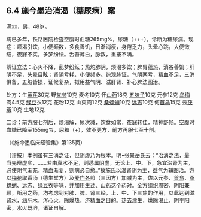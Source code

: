 ## 6.4 施今墨治消渴（糖尿病）案

满xx，男，48岁。

病已多年，铁路医院检査空腹时血糖265mg%，尿糖（+++），诊断为糖尿病。现症：烦渴引饮，小便频数，多食善饥，日渐消瘦，身倦乏力，头晕心跳，大便微结，夜寐不实，多梦纷纭。舌苔薄白，脉数，重按不满。

辨证立法：心火不降，乱梦纷纭；热灼肺阴，烦渴多饮；脾胃蕴热，消谷善饥；肝阴不足，头晕目眩；肾阴亏耗，小便频多。综观脉证，气阴两亏，精血不足，三消俱备，五脏皆损，证候复杂，拟用益气阴、滋肝肾、补心脾法图治。

处方：生[黄芪](https://www.gmzyjc.com/read/bc/bc17-0.1.4.0.0.md)30克 野[党参](https://www.gmzyjc.com/read/bc/bc17-0.1.2.0.0.md)10克 麦冬10克 怀[山药](https://www.gmzyjc.com/read/bc/bc17-0.1.6.0.0.md)18克 [五味子](https://www.gmzyjc.com/read/bc/bc18-0.0.2.0.0.md)10克 元参12克 [乌梅](https://www.gmzyjc.com/read/bc/bc18-0.0.5.0.0.md)肉4.5克 [绿豆](https://www.gmzyjc.com/read/bc/bc03-0.4.17.0.0.md)衣12克 花粉12克 山萸肉12克 [桑螵蛸](https://www.gmzyjc.com/read/bc/bc18-0.0.18.0.0.md)10克 [远志](https://www.gmzyjc.com/read/bc/bc09-0.2.3.0.0.md)10克 何[首乌](https://www.gmzyjc.com/read/bc/bc17-0.3.2.0.0.md)15克 云[茯苓](https://www.gmzyjc.com/read/bc/bc05-0.0.1.0.0.md)10克 生地12克

二诊：前方服七剂后，烦渴解，尿次减，饮食如常，夜寐转佳，精神舒畅。空腹时血糖已降至155mg%，尿糖（+），效不更方，前方再服七至十剂。

（《施今墨临床经验集》第135页）

〔评按〕本例虽有三消之证，但阴虚乃为根本。明•张景岳氏云：“治消之法，最当先辨虚实，……若由真水不足，则悉属阴虚，无论上、中、下，急宜治肾为主，必使阴气渐充，精血渐复，则病必自愈。”故施氏以滋肾阴为主，益气为辅图治。方以[梅花](https://www.gmzyjc.com/read/bc/bc11-0.0.20.0.0.md)取香汤（德生堂方）及[麦门冬](https://www.gmzyjc.com/read/bc/bc17-0.4.2.0.0.md)煎（三因方）加减为主，佐以元参、[首乌](https://www.gmzyjc.com/read/bc/bc17-0.3.2.0.0.md)、[桑螵蛸](https://www.gmzyjc.com/read/bc/bc18-0.0.18.0.0.md)、[远志](https://www.gmzyjc.com/read/bc/bc09-0.2.3.0.0.md)、[绿豆](https://www.gmzyjc.com/read/bc/bc03-0.4.17.0.0.md)衣等味，并加用生芪、[山药](https://www.gmzyjc.com/read/bc/bc17-0.1.6.0.0.md)这个药对。全方组织周密，阴阳兼顾，所用之药，均考虑到对肺、脾、肾三经，上、中、下三焦的作用，以此达到滋肾水，涵肝木，泻心火，除燥热，济精血之目的。热去津生，燥除渴止，阴平阳密，水火既济，诸证自解。
